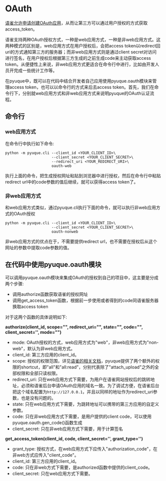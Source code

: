 # OAuth

[语雀允许申请创建OAuth应用](https://www.yuque.com/yuque/developer/about-oauth-apps)，从而让第三方可以通过用户授权的方式获取access_token。

语雀支持两种OAuth授权方式，一种是web应用方式，一种是非web应用方式。这两种模式的区别是，web应用方式在用户授权后，会把access token以redirect回uri的方式通知第三方的服务器；而非web应用方式则是通过client secret对访问进行签名，在用户授权后根据第三方生成的之前生成code来主动获取access token。从便捷性上来说，非web应用方式更适合在命令行中进行，比如由开发人员开完成一些统计工作等。

在pyuque中，既可以在代码中结合开发者自己应用使用pyuque.oauth模块来管理access token，也可以以命令行的方式来后去access token。首先，我们在命令行下，分别就web应用方式和非web应用方式来说明pyuque的OAuth认证流程。

## 命令行

### web应用方式

在命令行中执行如下命令:

```
python -m pyuque.cli --client_id <YOUR_CLIENT_ID>\
                     --client_secret <YOUR_CLIENT_SECRET>\
                     --redirect_uri <YOUR_REDIRECT_URI>\
                     oauth-web
```

执行上面的命令，把生成授权网址粘贴到浏览器中进行授权，然后在命令行中粘贴redirect url中的code参数的值后继续，就可以获得access token了。



### 非web应用方式

和web应用方式类似，通过pyuque.cli执行下面的命令，就可以执行非web应用方式的OAuth授权

```
python -m pyuque.cli --client_id <YOUR_CLIENT_ID>\
                     --client_secret <YOUR_CLIENT_SECRET>\
                     oauth-nonweb
```

非web应用方式的优点在于，不需要提供redirect url，也不需要在授权后从这个网址的参数中提取code参数的值。


## 在代码中使用pyuque.oauth模块

可以调用pyuque.oauth模块来集成OAuth的授权到自己的项目中，这主要是分成两个步骤:

- 调用authorize函数获取语雀的授权网址
- 调用get_access_token函数，根据前一步使用或者得到的code同语雀服务器换取access token

对于这两个函数的具体说明如下:

__authorize(client_id, scope="", redirect_uri="", state="", code="", client_secret='', mode="")__

- mode: OAuth授权的方式，web应用方式为"web"，非web应用方式为"non-web"，默认为非web应用方式。
- client_id: 第三方应用的client_id。
- scope: 授权的权限范围，详见[语雀的相关文档](https://www.yuque.com/yuque/developer/understanding-scopes-for-oauth-apps)，pyuque提供了两个额外的权限的shortcut，即"all"和"all:read"，分别代表除了"attach_upload"之外的全部权限和全部只读权限。
- redirect_uri: 只在web应用方式下需要，为用户在语雀网站授权后的跳转地址，必须和语雀后台申请OAuth应用的域名一致。为了调试方便，在语雀后台把这个域名配置为```http://127.0.0.1```，并且以同样的地址作为redirect_uri参数，也是没有问题的。
- state: 只在web应用方式下需要，为跳转地址可以携带的第三方应用的自定义参数。
- code: 只在非web应用方式下需要，是用户提供的client code，可以使用pyuque.oauth.gen_code()函数生成
- client_secret: 只在非web应用方式下需要，用于计算签名

__get_access_token(client_id, code, client_secret='', grant_type='')__

- grant_type: 授权方式，在web应用方式下应传入"authorization_code"，在非web方式应传入"client_code"。
- client_id: 第三方应用的client_id。
- code: 只在非web方式下需要，是authorized函数中提供的client_code。
- client_secret: 只在web应用方式下需要。

